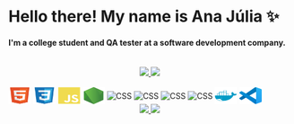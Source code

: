 <h1> Hello there! My name is Ana Júlia ✨ </h1>
<h4> I'm a college student and QA tester at a software development company. </h4>
<br>

<div align="center">
  <a href="https://github.com/annadjulia">
  <img height="180em" src="https://github-readme-stats.vercel.app/api?username=annadjulia&show_icons=true&theme=midnight-purple"/>
  <img height="180em" src="https://github-readme-stats.vercel.app/api/top-langs/?username=annadjulia&layout=compact&langs_count=7&theme=midnight-purple"/>
  </a>
</div>

<div align="center" style="display: inline-block; margin-left: 20"><br>
    <img align="center" alt="Ana-HTML" height="30" width="40" src="https://raw.githubusercontent.com/devicons/devicon/master/icons/html5/html5-original.svg">
    <img align="center" alt="Ana-CSS" height="30" width="40" src="https://raw.githubusercontent.com/devicons/devicon/master/icons/css3/css3-original.svg">
    <img align="center" alt="Ana-Js" height="30" width="40" src="https://raw.githubusercontent.com/devicons/devicon/master/icons/javascript/javascript-plain.svg">
    <img align="center" alt="Ana-Js" height="30" width="40" src="https://raw.githubusercontent.com/devicons/devicon/master/icons/nodejs/nodejs-original.svg">
    <img align="center" alt="CSS" height="30" width="40" src="https://cdn.jsdelivr.net/gh/devicons/devicon/icons/mysql/mysql-original.svg" />
    <img align="center" alt="CSS" height="30" width="40" src="https://cdn.jsdelivr.net/gh/devicons/devicon/icons/figma/figma-original.svg" />
    <img align="center" alt="CSS" height="30" width="40" src="https://cdn.jsdelivr.net/gh/devicons/devicon/icons/bootstrap/bootstrap-original.svg" />
    <img align="center" alt="CSS" height="40" width="40" src="https://raw.githubusercontent.com/jmnote/z-icons/master/svg/python.svg" />
    <img align="center" alt="CSS" height="30" width="40" src="https://github.com/devicons/devicon/blob/master/icons/docker/docker-plain.svg" />
    <img align="center" alt="CSS" height="30" width="40" src="https://github.com/devicons/devicon/blob/master/icons/vscode/vscode-original.svg" />
  </div>
  
</br>
<div align="center">
  <a href="mailto:anajulia-dsbueno@gmail.com">
    <img src="https://img.shields.io/badge/-Gmail-%23333?style=for-the-badge&logo=gmail&logoColor=white" target="_blank">
  </a>
  <a href="https://www.linkedin.com/in/ana-julia-bueno" target="_blank">
    <img src="https://img.shields.io/badge/-LinkedIn-%230077B5?style=for-the-badge&logo=linkedin&logoColor=white" target="_blank">
  </a> 
</div>
<br>

